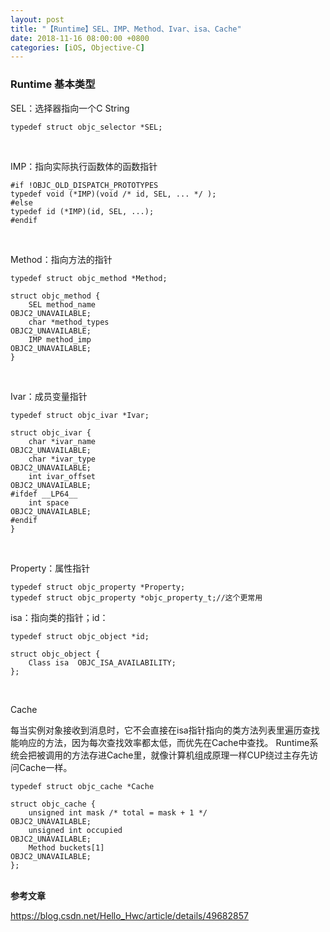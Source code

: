 ```yaml
---
layout: post
title: "【Runtime】SEL、IMP、Method、Ivar、isa、Cache"
date: 2018-11-16 08:00:00 +0800
categories: [iOS, Objective-C]
---
```


### Runtime 基本类型
SEL：选择器指向一个C String

```
typedef struct objc_selector *SEL;
```
<br/>

IMP：指向实际执行函数体的函数指针

```
#if !OBJC_OLD_DISPATCH_PROTOTYPES
typedef void (*IMP)(void /* id, SEL, ... */ ); 
#else
typedef id (*IMP)(id, SEL, ...); 
#endif
```
<br/>

Method：指向方法的指针
```
typedef struct objc_method *Method;
```

```
struct objc_method {
    SEL method_name                                          OBJC2_UNAVAILABLE;
    char *method_types                                       OBJC2_UNAVAILABLE;
    IMP method_imp                                           OBJC2_UNAVAILABLE;
} 
```
<br/>

Ivar：成员变量指针

```
typedef struct objc_ivar *Ivar;
```

```
struct objc_ivar {
    char *ivar_name                                          OBJC2_UNAVAILABLE;
    char *ivar_type                                          OBJC2_UNAVAILABLE;
    int ivar_offset                                          OBJC2_UNAVAILABLE;
#ifdef __LP64__
    int space                                                OBJC2_UNAVAILABLE;
#endif
}    
```
<br/>

Property：属性指针

```
typedef struct objc_property *Property;
typedef struct objc_property *objc_property_t;//这个更常用
```

isa：指向类的指针；id：
<br/>

```
typedef struct objc_object *id;
```

```
struct objc_object {
    Class isa  OBJC_ISA_AVAILABILITY;
};
```
<br/>

Cache

每当实例对象接收到消息时，它不会直接在isa指针指向的类方法列表里遍历查找能响应的方法，因为每次查找效率都太低，而优先在Cache中查找。
Runtime系统会把被调用的方法存进Cache里，就像计算机组成原理一样CUP绕过主存先访问Cache一样。

```
typedef struct objc_cache *Cache
```

```
struct objc_cache {
    unsigned int mask /* total = mask + 1 */                 OBJC2_UNAVAILABLE;
    unsigned int occupied                                    OBJC2_UNAVAILABLE;
    Method buckets[1]                                        OBJC2_UNAVAILABLE;
};

```
<br/>
<strong>参考文章</strong>

https://blog.csdn.net/Hello_Hwc/article/details/49682857
